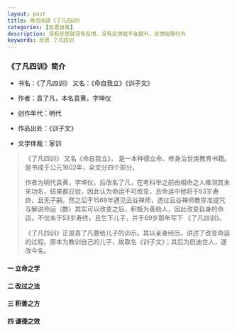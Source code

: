 ```yaml
---
layout: post
title: 再次阅读《了凡四训》
categories: [反思自我]
description: 没有反思就没有反馈，没有反馈就不会提升，反馈指导行为
keywords: 反思 了凡四训
---
```

### 《了凡四训》简介

- 书名：《了凡四训》 又名：《命自我立》《训子文》

- 作者：袁了凡，本名袁黄，字坤仪

- 创作年代：明代

- 作品出处：《训子文》

- 文学体裁：家训

>《了凡四训》 又名《命自我立》， 是一本种德立命、修身治世类教育书籍。是书成于公元1602年，全文分四个部分。
>
> 作者为明代袁黄，字坤仪，后改名了凡，在考科举之前由相命之人推测其未来功名，结果都应验，因此认为命运不可改变，且命运中他将于53岁寿终，且无子嗣。然之后于1569年遇见云谷禅师，透过云谷禅师教导准提咒与解说命运（数）其实可以改变之后，积极为善助人，因此改变自身的命运，不仅未于53岁寿终，且生下儿子，并于69岁那年写下 《了凡四训》。
>
>《了凡四训》正是袁了凡要给儿子的训示。其以亲身经历，讲述了改变命运的过程。原本为教训自己的儿子，故取名《训子文》；其后为启迪世人，遂改今名。

#### 一 立命之学

#### 二 改过之法

#### 三 积善之方

#### 四 谦德之效

